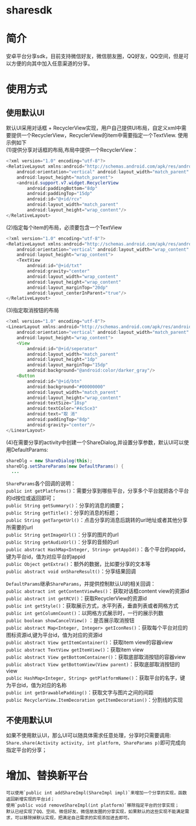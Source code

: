 sharesdk
================

# 简介
安卓平台分享sdk，目前支持微信好友，微信朋友圈，QQ好友，QQ空间，但是可以方便的向其中加入任意渠道的分享。

# 使用方式
## 使用默认UI
默认UI采用对话框 + RecyclerView实现，用户自己提供UI布局，自定义xml中需要提供一个RecyclerView，RecyclerView的item中需要指定一个TextView.
使用示例如下<br/>
(1)提供分享对话框的布局,布局中提供一个RecyclerView：
```Java
<?xml version="1.0" encoding="utf-8"?>
<RelativeLayout xmlns:android="http://schemas.android.com/apk/res/android"
    android:orientation="vertical" android:layout_width="match_parent"
    android:layout_height="match_parent">
    <android.support.v7.widget.RecyclerView
        android:paddingBottom="8dp"
        android:paddingTop="15dp"
        android:id="@+id/rcv"
        android:layout_width="match_parent"
        android:layout_height="wrap_content"/>
</RelativeLayout>
```

(2)指定每个item的布局，必须要包含一个TextView
```Java
<?xml version="1.0" encoding="utf-8"?>
<RelativeLayout xmlns:android="http://schemas.android.com/apk/res/android"
    android:orientation="vertical" android:layout_width="wrap_content"
    android:layout_height="wrap_content">
    <TextView
        android:id="@+id/txt"
        android:gravity="center"
        android:layout_width="wrap_content"
        android:layout_height="wrap_content"
        android:layout_marginTop="20dp"
        android:layout_centerInParent="true"/>
</RelativeLayout>
```

(3)指定取消按钮的布局
```Java
<?xml version="1.0" encoding="utf-8"?>
<LinearLayout xmlns:android="http://schemas.android.com/apk/res/android"
    android:orientation="vertical" android:layout_width="match_parent"
    android:layout_height="wrap_content">
    <View
        android:id="@+id/seperator"
        android:layout_width="match_parent"
        android:layout_height="1dp"
        android:layout_marginTop="15dp"
        android:background="@android:color/darker_gray"/>
    <Button
        android:id="@+id/btn"
        android:background="#00000000"
        android:layout_width="match_parent"
        android:layout_height="wrap_content"
        android:textSize="18sp"
        android:textColor="#4c5ce3"
        android:text="取 消"
        android:paddingTop="8dp"
        android:gravity="center"/>
</LinearLayout>
```

(4)在需要分享的activity中创建一个ShareDialog,并设置分享参数，默认UI可以使用DefaultParams:
```Java
shareDlg = new ShareDialog(this);
shareDlg.setShareParams(new DefaultParams() {
  ...
```

`ShareParams`各个回调的说明：<br/>
  `public int getPlatforms()`：需要分享到哪些平台，分享多个平台就把各个平台的id按位或返回即可；<br/>
  `public String getSummary()`：分享的消息的摘要；<br/>
  `public String getTitle()`：分享的消息的标题；<br/>
  `public String getTargetUrl()`：点击分享的消息后跳转的url地址或者其他分享所需要的url<br/>
  `public String getImageUrl()`：分享的图片的url<br/>
  `public String getAudioUrl()`：分享的音频的url<br/>
  `public abstract HashMap<Integer, String> getAppId()`：各个平台的appid，键为平台id，值为对应平台的appid<br/>
  `public Object getExtra()`：额外的数据，比如要分享的文本等<br/>
  `public abstract void onShareResult()`：分享结果回调<br/>

`DefaultParams`继承`ShareParams`，并提供控制默认UI的相关回调：<br/>
  `public abstract int getContentViewRes()`：获取对话框content view的资源id<br/>
  `public abstract int getRCV()`：获取RecyclerView的资源id<br/>
  `public int getStyle()`：获取展示方式，水平列表，垂直列表或者网格方式<br/>
  `public int getColumnCount()`：以网格方式展示时，一行的展示列数<br/>
  `public boolean showCancelView()` ：是否展示取消按钮<br/>
  `public abstract Map<Integer, Integer> getIconRes()`：获取每个平台对应的图标资源id,键为平台id，值为对应的资源id<br/>
  `public abstract View getItemContainer()`：获取item view的容器view<br/>
  `public abstract TextView getItemView()`：获取item view<br/>
  `public abstract View getBottomContainer()`：获取底部取消按钮的容器view<br/>
  `public abstract View getBottomView(View parent)`：获取底部取消按钮的view<br/>
  `public HashMap<Integer, String> getPlatformName()`：获取平台的名字，键为平台id，值为对应的名称<br/>
  `public int getDrawablePadding()`：获取文字与图片之间的间距<br/>
  `public RecyclerView.ItemDecoration getItemDecoration()`：分割线的实现<br/>
  
## 不使用默认UI
  如果不使用默认UI，那么UI可以随具体需求任意处理，分享时只需要调用:
  `Share.share(Activity activity, int platform, ShareParams p)`即可完成向指定平台的分享；
  
# 增加、替换新平台
    可以使用`public int addShareImpl(ShareImpl impl)`来增加一个分享的实现，函数返回新增实现的平台id；
    使用`public void removeShareImpl(int platform)`移除指定平台的分享实现；
    默认已经实现了QQ、空间、微信好友、微信朋友圈的分享实现，如果默认的这些实现不能满足需求，可以移除掉默认实现，把满足自己需求的实现添加进去即可。
